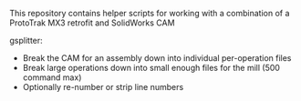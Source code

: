 This repository contains helper scripts for working with a combination of a ProtoTrak MX3 retrofit and SolidWorks CAM

gsplitter:
 * Break the CAM for an assembly down into individual per-operation files
 * Break large operations down into small enough files for the mill (500 command max)
 * Optionally re-number or strip line numbers
